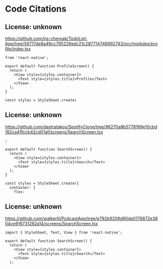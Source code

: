 # Code Citations

## License: unknown
https://github.com/ira-cherpak/TodoList-App/tree/56717de8a49cc795228edc21c287714746992743/src/modules/profile/index.tsx

```
from 'react-native';

export default function ProfileScreen() {
  return (
    <View style={styles.container}>
      <Text style={styles.title}>Profile</Text>
    </View>
  );
}

const styles = StyleSheet.create(
```


## License: unknown
https://github.com/dastratakos/SpotifyClone/tree/96270a8b5778189e10cbd182ca41fccb42cd01af/screens/SearchScreen.tsx

```
;

export default function SearchScreen() {
  return (
    <View style={styles.container}>
      <Text style={styles.title}>Search</Text>
    </View>
  );
}

const styles = StyleSheet.create({
  container: {
    flex:
```


## License: unknown
https://github.com/walkerlil/PodcastApp/tree/e792b9209d90de0176872e3804ce916731282a14/screens/SearchScreen.tsx

```
import { StyleSheet, Text, View } from 'react-native';

export default function SearchScreen() {
  return (
    <View style={styles.container}>
      <Text style={styles.title}>Search</Text>
    </View>
  );
```

